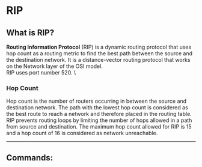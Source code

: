# RIP

## **What is RIP?**

**Routing Information Protocol** (RIP) is a dynamic routing protocol that uses hop count as a routing metric to find the best path between the source and the destination network. It is a distance-vector routing protocol that  works on the Network layer of the OSI model. \
RIP uses port number 520. \


### **Hop Count**&#x20;

Hop count is the number of routers occurring in between the source and destination network. The path with the lowest hop count is considered as the best route to reach a network and therefore placed in the routing table. RIP prevents routing loops by limiting the number of hops allowed in a path from source and destination. The maximum hop count allowed for RIP is 15 and a hop count of 16 is considered as network unreachable.&#x20;

***

## Commands:

